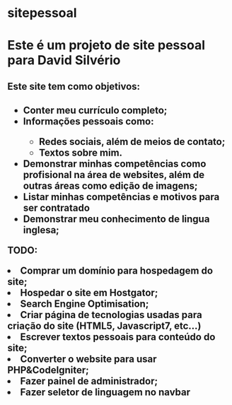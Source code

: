 # sitepessoal

<h1>Este é um projeto de site pessoal para David Silvério</h1>
<h2>Este site tem como objetivos:<h2>
<ul>
  <li>Conter meu currículo completo;</li>
  <li>Informações pessoais como:</li>
    <ul>
      <li>Redes sociais, além de meios de contato;</li>
      <li>Textos sobre mim.</li>
    </ul>
  <li>Demonstrar minhas competências como profisional na área de websites, além de outras áreas como edição de imagens;</li>
  <li>Listar minhas competências e motivos para ser contratado</li>
  <li>Demonstrar meu conhecimento de lingua inglesa;</li>
 </ul>
 
TODO:
<li>Comprar um domínio para hospedagem do site;</li>
<li>Hospedar o site em Hostgator;</li>
<li>Search Engine Optimisation;</li>
<li>Criar página de tecnologias usadas para criação do site (HTML5, Javascript7, etc...)</li>
<li>Escrever textos pessoais para conteúdo do site;</li>
<li>Converter o website para usar PHP&CodeIgniter;</li>
<li>Fazer painel de administrador;</li>
<li>Fazer seletor de linguagem no navbar</li>
